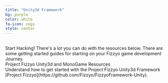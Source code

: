```yaml
---
title: "Unity3d Framework"
bg: purple
color: white
fa-icon: cogs
style: center
---
```

<br>
 Start Hacking! There's a lot you can do with the resources below. There are some getting started guides for starting on your Fizzyo game development Journey.
<br>
Project Fizzyo Unity3d and MonoGame Resources
<br>
Understand how to get started with the Project Fizzyo Unity3d Framework [Project Fizzyo](https://github.com/Fizzyo/FizzyoFramework-Unity).
<br>
<br>
<br>